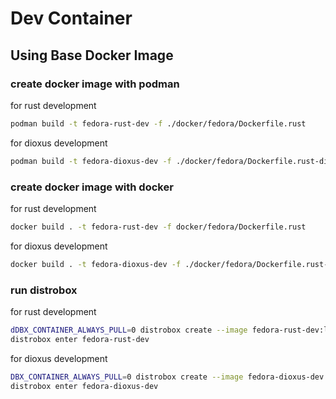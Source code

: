 # Dev Container

## Using Base Docker Image

### create docker image with podman

for rust development
``` bash
podman build -t fedora-rust-dev -f ./docker/fedora/Dockerfile.rust
```

for dioxus development
``` bash
podman build -t fedora-dioxus-dev -f ./docker/fedora/Dockerfile.rust-dioxus
```
### create docker image with docker

for rust development
``` bash
docker build . -t fedora-rust-dev -f docker/fedora/Dockerfile.rust
```

for dioxus development
``` bash
docker build . -t fedora-dioxus-dev -f ./docker/fedora/Dockerfile.rust-dioxus
```

### run distrobox

for rust development
``` bash
dDBX_CONTAINER_ALWAYS_PULL=0 distrobox create --image fedora-rust-dev:latest --name fedora-rust-dev --home ~/distrobox/fedora-rust-dev
distrobox enter fedora-rust-dev
```

for dioxus development
``` bash
DBX_CONTAINER_ALWAYS_PULL=0 distrobox create --image fedora-dioxus-dev:latest --name fedora-dioxus-dev --home ~/distrobox/fedora-dioxus-dev
distrobox enter fedora-dioxus-dev
```
